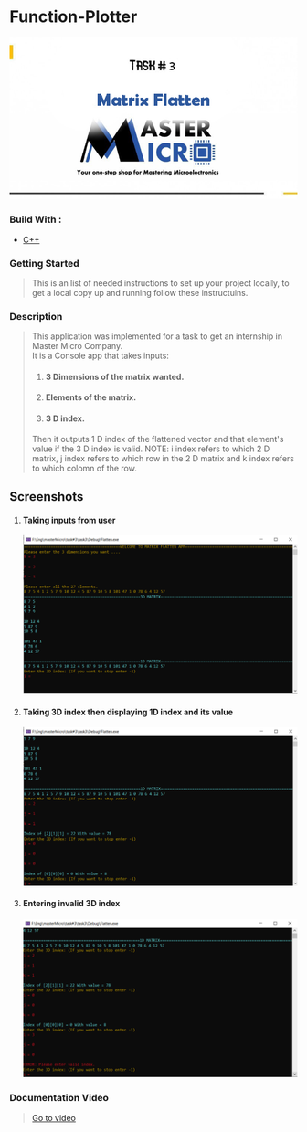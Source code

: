 # Function-Plotter

![alt text](./Images/MasterMicroTask2.jpg)

<h3>Build With : </h3>
 <ul>
  <li><a href="https://www.w3schools.com/CPP/default.asp/">C++</a></li>
 </ul>

   
   
<h3>Getting Started</h3>
<blockquote>
  <p>This is an list of needed instructions to set up your project locally, to get a local copy up and running follow these instructuins.
 </p>
</blockquote>

<h3>Description</h3>
<blockquote>
  <p>
  This application was implemented for a task to get an internship in Master Micro Company.
  <br>
  It is a Console app that takes inputs: 
  <ol>
  <li>
  <h4>3 Dimensions of the matrix wanted.</h4>
 </li>
 <li>
  <h4>Elements of the matrix.</h4>
 </li>
 <li>
  <h4>3 D index.</h4>
 </li>
 </ol>
 Then it outputs 1 D index of the flattened vector and that element's value if the 3 D index is valid.
 NOTE:
 i index refers to which 2 D matrix, j index refers to which row in the 2 D matrix and k index refers to which colomn of the row.
 </p>
</blockquote>

<h2 href="#Screenshots">Screenshots</h2>
<ol>
<li>
  <h4>Taking inputs from user</h4>
  <img src="./Screenshots/Taking inputs from user.PNG">
 </li>

 <li>
  <h4>Taking 3D index then displaying 1D index and its value</h4>
  <img src="./Screenshots/Taking 3D index then displaying 1D index and its value.PNG">
 </li>
 <li>
  <h4>Entering invalid 3D index</h4>
  <img src="./Screenshots/Entering invalid 3D index.PNG">
 </li>
</ol>

<h3>Documentation Video</h3>
<blockquote>
  <a href="https://youtu.be/GWqc3Sl5Lm8">Go to video</a>
</blockquote>

